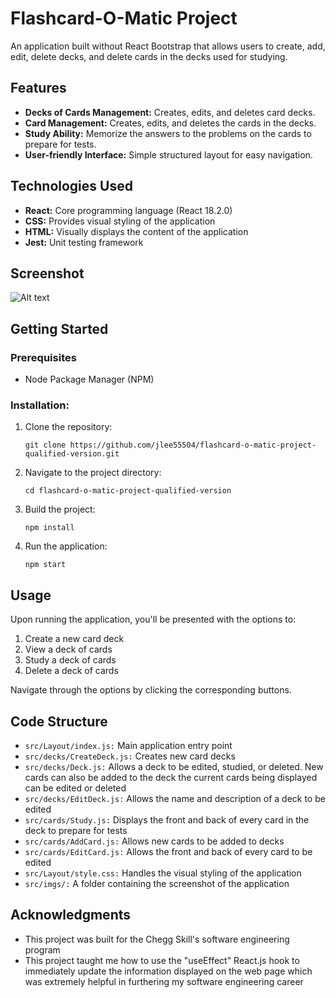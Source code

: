 # Flashcard-O-Matic Project

An application built without React Bootstrap that allows users to create, add, edit, delete decks, and delete cards in the decks used for studying.

## Features

 - **Decks of Cards Management:** Creates, edits, and deletes card decks.
 - **Card Management:** Creates, edits, and deletes the cards in the decks.
 - **Study Ability:** Memorize the answers to the problems on the cards to prepare for tests.
 - **User-friendly Interface:** Simple structured layout for easy navigation.

## Technologies Used

  * **React:** Core programming language (React 18.2.0)
  * **CSS:** Provides visual styling of the application
  * **HTML:** Visually displays the content of the application
  * **Jest:** Unit testing framework

## Screenshot

![Alt text](https://github.com/jlee55504/flashcard-o-matic-project-qualified-version/blob/jl--flashcard-project-version-to-pass-cheggskills-test/src/imgs/Flashcard-o-matic%20project%20home%20screen%20image.png?raw=true "Flashcard-o-matic-project 'Layout/home' screen")


## Getting Started

### Prerequisites

  - Node Package Manager (NPM)

### Installation:

  1. Clone the repository:
     ```
     git clone https://github.com/jlee55504/flashcard-o-matic-project-qualified-version.git
     ```
  2. Navigate to the project directory:
     ```
     cd flashcard-o-matic-project-qualified-version
     ```
  3. Build the project:
     ```
     npm install
     ```
  4. Run the application:
     ```
     npm start
     ```

## Usage

Upon running the application, you'll be presented with the options to:

 1. Create a new card deck
 2. View a deck of cards
 3. Study a deck of cards
 4. Delete a deck of cards
 
Navigate through the options by clicking the corresponding buttons.

## Code Structure

  - ``src/Layout/index.js:`` Main application entry point
  - ``src/decks/CreateDeck.js:`` Creates new card decks
  - ``src/decks/Deck.js:`` Allows a deck to be edited, studied, or deleted. New cards can also be added 
 to the deck the current cards being displayed can be edited or deleted
  - ``src/decks/EditDeck.js:`` Allows the name and description of a deck to be edited
  - ``src/cards/Study.js:`` Displays the front and back of every card in the deck to prepare for tests
  - ``src/cards/AddCard.js:`` Allows new cards to be added to decks
  - ``src/cards/EditCard.js:`` Allows the front and back of every card to be edited
  - ``src/Layout/style.css:`` Handles the visual styling of the application
  - ``src/imgs/:`` A folder containing the screenshot of the application

## Acknowledgments

 - This project was built for the Chegg Skill's software engineering program
 - This project taught me how to use the "useEffect" React.js hook to 
 immediately update the information displayed on the web page which was extremely helpful
  in furthering my software engineering career
